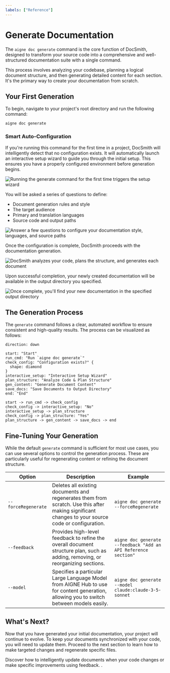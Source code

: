 ```yaml
---
labels: ["Reference"]
---
```


# Generate Documentation

The `aigne doc generate` command is the core function of DocSmith, designed to transform your source code into a comprehensive and well-structured documentation suite with a single command.

This process involves analyzing your codebase, planning a logical document structure, and then generating detailed content for each section. It's the primary way to create your documentation from scratch.

## Your First Generation

To begin, navigate to your project's root directory and run the following command:

```bash
aigne doc generate
```

### Smart Auto-Configuration

If you're running this command for the first time in a project, DocSmith will intelligently detect that no configuration exists. It will automatically launch an interactive setup wizard to guide you through the initial setup. This ensures you have a properly configured environment before generation begins.

![Running the generate command for the first time triggers the setup wizard](https://docsmith.aigne.io/image-bin/uploads/0c45a32667c5250e54194a61d9495965.png)

You will be asked a series of questions to define:
- Document generation rules and style
- The target audience
- Primary and translation languages
- Source code and output paths

![Answer a few questions to configure your documentation style, languages, and source paths](https://docsmith.aigne.io/image-bin/uploads/fbedbfa256036ad6375a6c18047a75ad.png)

Once the configuration is complete, DocSmith proceeds with the documentation generation.

![DocSmith analyzes your code, plans the structure, and generates each document](https://docsmith.aigne.io/image-bin/uploads/d0766c19380a02eb8a6f8ce86a838849.png)

Upon successful completion, your newly created documentation will be available in the output directory you specified.

![Once complete, you'll find your new documentation in the specified output directory](https://docsmith.aigne.io/image-bin/uploads/0967443611408ad9d0042793d590b8fd.png)

## The Generation Process

The `generate` command follows a clear, automated workflow to ensure consistent and high-quality results. The process can be visualized as follows:

```d2
direction: down

start: "Start"
run_cmd: "Run `aigne doc generate`"
check_config: "Configuration exists?" {
  shape: diamond
}
interactive_setup: "Interactive Setup Wizard"
plan_structure: "Analyze Code & Plan Structure"
gen_content: "Generate Document Content"
save_docs: "Save Documents to Output Directory"
end: "End"

start -> run_cmd -> check_config
check_config -> interactive_setup: "No"
interactive_setup -> plan_structure
check_config -> plan_structure: "Yes"
plan_structure -> gen_content -> save_docs -> end
```

## Fine-Tuning Your Generation

While the default `generate` command is sufficient for most use cases, you can use several options to control the generation process. These are particularly useful for regenerating content or refining the document structure.

| Option              | Description                                                                                                                              | Example                                                              |
|---------------------|------------------------------------------------------------------------------------------------------------------------------------------|----------------------------------------------------------------------|
| `--forceRegenerate` | Deletes all existing documents and regenerates them from scratch. Use this after making significant changes to your source code or configuration. | `aigne doc generate --forceRegenerate`                                 |
| `--feedback`        | Provides high-level feedback to refine the overall document structure plan, such as adding, removing, or reorganizing sections.           | `aigne doc generate --feedback "Add an API Reference section"`         |
| `--model`           | Specifies a particular Large Language Model from AIGNE Hub to use for content generation, allowing you to switch between models easily.       | `aigne doc generate --model claude:claude-3-5-sonnet`                |

## What's Next?

Now that you have generated your initial documentation, your project will continue to evolve. To keep your documents synchronized with your code, you will need to update them. Proceed to the next section to learn how to make targeted changes and regenerate specific files.

<x-card data-title="Update and Refine" data-icon="lucide:file-edit" data-href="/features/update-and-refine">
  Discover how to intelligently update documents when your code changes or make specific improvements using feedback.
</x-card>.